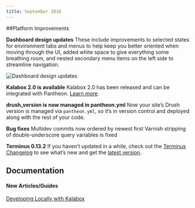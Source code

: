 ```yaml
---
title: September 2016
---
```

##Platform Improvements

**Dashboard design updates**
These include improvements to selected states for environment tabs and menus to help keep you better oriented when moving through the UI, added white space to give everything some breathing room, and nested secondary menu items on the left side to streamline navigation.

![Dashboard design updates](/source/docs/assets/images/dashobard/interface-workflow-tool.png)

**Kalabox 2.0 is available**
Kalabox 2.0 has been released and can be integrated with Pantheon. [Learn more](https://pantheon.io/blog/announcing-kalabox-2-0-local-development).

**drush_version is now managed in pantheon.yml**
Now your site’s Drush version is managed via `pantheon.yml`, so it’s in version control and deployed along with the rest of your code.

**Bug fixes**
Multidev commits now ordered by newest first
Varnish stripping of double-underscore query variables is fixed

**Terminus 0.13.2**
If you haven’t updated in a while, check out the [Terminus Changelog](https://github.com/pantheon-systems/cli/blob/master/CHANGELOG.md) to see what’s new and get the [latest version](https://github.com/pantheon-systems/cli/releases).


## Documentation

#### New Articles/Guides
[Developing Locally with Kalabox](https://pantheon.io/docs/kalabox/)
